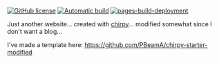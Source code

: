 

[![GitHub license](https://img.shields.io/github/license/PBeamA/PBeamA.github.io)](https://github.com/PBeamA/pbeama.github.io)
[![Automatic build](https://github.com/PBeamA/pbeama.github.io/actions/workflows/pages-deploy.yml/badge.svg)](https://github.com/PBeamA/pbeama.github.io/actions/workflows/pages-deploy.yml)
[![pages-build-deployment](https://github.com/PBeamA/pbeama.github.io/actions/workflows/pages/pages-build-deployment/badge.svg)](https://github.com/PBeamA/pbeama.github.io/actions/workflows/pages/pages-build-deployment)


Just another website... created with [chirpy](https://github.com/cotes2020/jekyll-theme-chirpy/)... modified somewhat since I don't want a blog...

I've made a template here: https://github.com/PBeamA/chirpy-starter-modified
